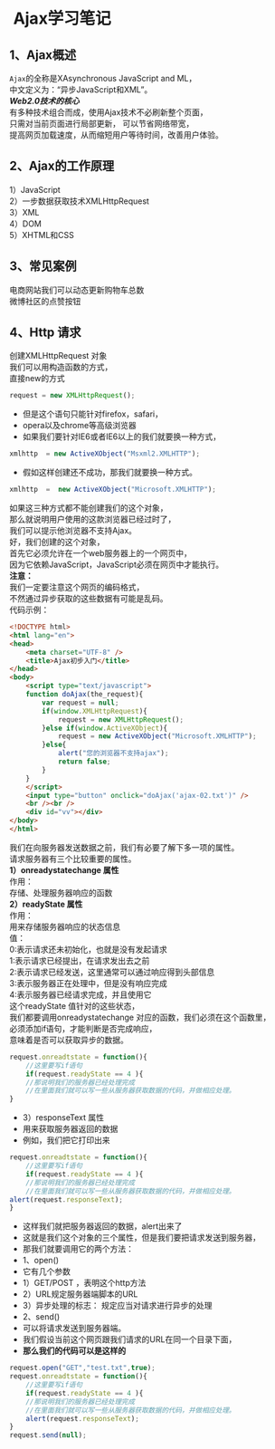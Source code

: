 #  Ajax学习笔记
## 1、Ajax概述
  `Ajax`的全称是XAsynchronous JavaScript and ML，  
  中文定义为：“异步JavaScript和XML”。  
  ***Web2.0技术的核心***  
  有多种技术组合而成，使用Ajax技术不必刷新整个页面，  
  只需对当前页面进行局部更新，  可以节省网络带宽，  
  提高网页加载速度，从而缩短用户等待时间，改善用户体验。  

## 2、Ajax的工作原理
1）JavaScript  
2）一步数据获取技术XMLHttpRequest  
3）XML  
4）DOM  
5）XHTML和CSS  
## 3、常见案例
   电商网站我们可以动态更新购物车总数  
   微博社区的点赞按钮  
## 4、Http 请求
   创建XMLHttpRequest 对象  
   我们可以用构造函数的方式，  
   直接new的方式  
```javascript
request = new XMLHttpRequest();
```

- 但是这个语句只能针对firefox，safari，
- opera以及chrome等高级浏览器
- 如果我们要针对IE6或者IE6以上的我们就要换一种方式，

```javascript
xmlhttp  = new ActiveXObject("Msxml2.XMLHTTP");
```

- 假如这样创建还不成功，那我们就要换一种方式。

```javascript
xmlhttp  =  new ActiveXObject("Microsoft.XMLHTTP");
```
如果这三种方式都不能创建我们的这个对象，  
那么就说明用户使用的这款浏览器已经过时了，  
我们可以提示他浏览器不支持Ajax。   
好，我们创建的这个对象，  
首先它必须允许在一个web服务器上的一个网页中，  
因为它依赖JavaScript，JavaScript必须在网页中才能执行。  
**注意：**  
我们一定要注意这个网页的编码格式，  
不然通过异步获取的这些数据有可能是乱码。  
代码示例：  
```html
<!DOCTYPE html>
<html lang="en">
<head>
    <meta charset="UTF-8" />
    <title>Ajax初步入门</title>
</head>
<body>
    <script type="text/javascript">
    function doAjax(the_request){
        var request = null;
        if(window.XMLHttpRequest){
            request = new XMLHttpRequest();
        }else if(window.ActiveXObject){
            request = new ActiveXObject("Microsoft.XMLHTTP");
        }else{
            alert("您的浏览器不支持ajax");
            return false;
        }
    }
    </script>
    <input type="button" onclick="doAjax('ajax-02.txt')" />
    <br /><br />
    <div id="vv"></div>
</body>
</html>
```
我们在向服务器发送数据之前，我们有必要了解下多一项的属性。  
请求服务器有三个比较重要的属性。  
**1）onreadystatechange 属性**  
作用：  
存储、处理服务器响应的函数  
**2）readyState 属性**   
作用：  
用来存储服务器响应的状态信息   
值：  
0:表示请求还未初始化，也就是没有发起请求  
1:表示请求已经提出，在请求发出去之前  
2:表示请求已经发送，这里通常可以通过响应得到头部信息  
3:表示服务器正在处理中，但是没有响应完成  
4:表示服务器已经请求完成，并且使用它  
这个readyState 值针对的这些状态，  
我们都要调用onreadystatechange 对应的函数，我们必须在这个函数里，  
必须添加if语句，才能判断是否完成响应，  
意味着是否可以获取异步的数据。

```javascript
request.onreadtstate = function(){
    //这里要写if语句
    if(request.readyState == 4 ){
    //那说明我们的服务器已经处理完成
    //在里面我们就可以写一些从服务器获取数据的代码，并做相应处理。
}
```

- 3）responseText 属性
-  用来获取服务器返回的数据
- 例如，我们把它打印出来

```javascript
request.onreadtstate = function(){
    //这里要写if语句
    if(request.readyState == 4 ){
    //那说明我们的服务器已经处理完成
    //在里面我们就可以写一些从服务器获取数据的代码，并做相应处理。
alert(request.responseText);
}
```

- 这样我们就把服务器返回的数据，alert出来了
-   这就是我们这个对象的三个属性，但是我们要把请求发送到服务器，
- 那我们就要调用它的两个方法：
-  1、open()
-  它有几个参数
- 1）GET/POST ，表明这个http方法
- 2）URL规定服务器端脚本的URL
- 3）异步处理的标志： 规定应当对请求进行异步的处理
-  2、send() 
- 可以将请求发送到服务器端。
- 我们假设当前这个网页跟我们请求的URL在同一个目录下面，
- **那么我们的代码可以是这样的**

```javascript
request.open("GET","test.txt",true);
request.onreadtstate = function(){
    //这里要写if语句
    if(request.readyState == 4 ){
    //那说明我们的服务器已经处理完成
    //在里面我们就可以写一些从服务器获取数据的代码，并做相应处理。
    alert(request.responseText);
}
request.send(null);
```
